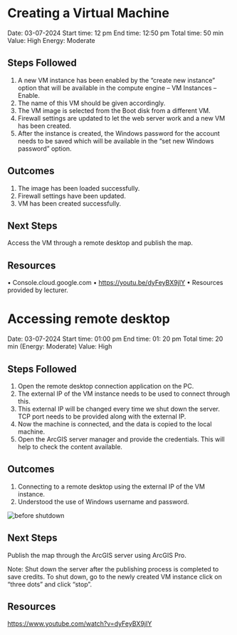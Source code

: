 # Creating a Virtual Machine

Date: 03-07-2024
Start time: 12 pm
End time: 12:50 pm
Total time: 50 min
Value: High
Energy: Moderate

## Steps Followed

1. A new VM instance has been enabled by the “create new instance” option that will be available in the compute engine – VM Instances – Enable.
2. The name of this VM should be given accordingly.
3. The VM image is selected from the Boot disk from a different VM.
4. Firewall settings are updated to let the web server work and a new VM has been created.
5. After the instance is created, the Windows password for the account needs to be saved which will be available in the “set new Windows password” option.

## Outcomes

1. The image has been loaded successfully.
2. Firewall settings have been updated.
3. VM has been created successfully.

## Next Steps 

Access the VM through a remote desktop and publish the map.

## Resources

•	Console.cloud.google.com
•	https://youtu.be/dyFeyBX9jIY 
•	Resources provided by lecturer.


# Accessing remote desktop 

Date: 03-07-2024
Start time: 01:00 pm
End time: 01: 20 pm
Total time: 20 min
(Energy: Moderate)
Value: High


## Steps Followed
1. Open the remote desktop connection application on the PC. 
2. The external IP of the VM instance needs to be used to connect through this.
3. This external IP will be changed every time we shut down the server. TCP port needs to be provided along with the external IP.
4. Now the machine is connected, and the data is copied to the local machine.
5. Open the ArcGIS server manager and provide the credentials. This will help to check the content available.

## Outcomes

1. Connecting to a remote desktop using the external IP of the VM instance.
2. Understood the use of Windows username and password.


![before shutdown](https://github.com/NuthanAbhiramGIS/Activitylog/assets/146375982/bac53a6e-150e-4160-b9c9-2cb7f71de6e6)


## Next Steps 

Publish the map through the ArcGIS server using ArcGIS Pro.

Note: Shut down the server after the publishing process is completed to save credits. To shut down, go to the newly created VM instance click on “three dots” and click “stop”.


## Resources

https://www.youtube.com/watch?v=dyFeyBX9jIY





